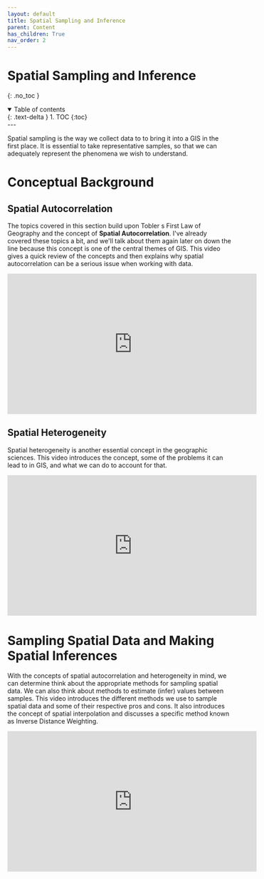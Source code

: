 ```yaml
---
layout: default
title: Spatial Sampling and Inference
parent: Content
has_children: True
nav_order: 2
---
```


# Spatial Sampling and Inference
{: .no_toc }

<details open markdown="block">
  <summary>
    Table of contents
  </summary>
  {: .text-delta }
1. TOC
{:toc}
</details>
---

Spatial sampling is the way we collect data to to bring it into a GIS in the first place.  It is essential to take representative samples, so that we can adequately represent the phenomena we wish to understand.

# Conceptual Background


## Spatial Autocorrelation 

The topics covered in this section build upon Tobler s First Law of Geography and the concept of **Spatial Autocorrelation**.  I've already covered these topics a bit, and we'll talk about them again later on down the line because this concept is one of the central themes of GIS.  This video gives a quick review of the concepts and then explains why spatial autocorrelation can be a serious issue when working with data.

<iframe width="560" height="315" src="https://www.youtube.com/embed/YoSpKA_jQTY?start=60" title="YouTube video player" frameborder="0" allow="accelerometer; autoplay; clipboard-write; encrypted-media; gyroscope; picture-in-picture" allowfullscreen></iframe>


## Spatial Heterogeneity

Spatial heterogeneity is another essential concept in the geographic sciences.  This video introduces the concept, some of the problems it can lead to in GIS, and what we can do to account for that.

<iframe width="560" height="315" src="https://www.youtube.com/embed/paIdT8Ywqyg" title="YouTube video player" frameborder="0" allow="accelerometer; autoplay; clipboard-write; encrypted-media; gyroscope; picture-in-picture" allowfullscreen></iframe>

# Sampling Spatial Data and Making Spatial Inferences

With the concepts of spatial autocorrelation and heterogeneity in mind, we can determine think about the appropriate methods for sampling spatial data.  We can also think about methods to estimate (infer) values between samples.  This video introduces the different methods we use to sample spatial data and some of their respective pros and cons.  It also introduces the concept of spatial interpolation and discusses a specific method known as Inverse Distance Weighting.

<iframe width="560" height="315" src="https://www.youtube.com/embed/Oz7h1KFl_44" title="YouTube video player" frameborder="0" allow="accelerometer; autoplay; clipboard-write; encrypted-media; gyroscope; picture-in-picture" allowfullscreen></iframe>